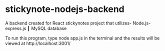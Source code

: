 # stickynote-nodejs-backend
 
A backend created for React stickynotes project that utilizes- Node.js-express.js ┃ MySQL database

To run this program, type node app.js in the terminal and the results will be viewed at http://localhost:3001/
